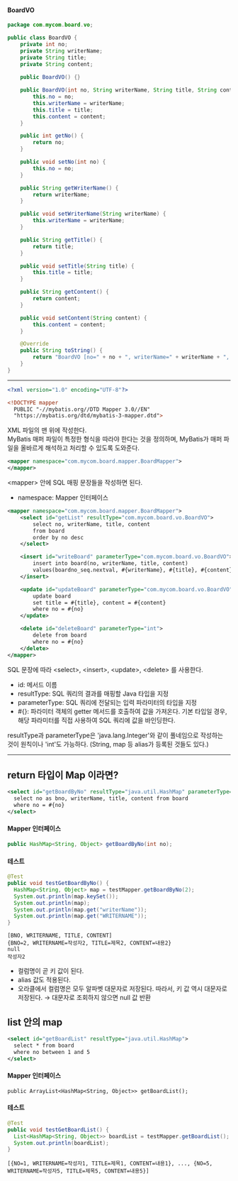 #### BoardVO
```java
package com.mycom.board.vo;

public class BoardVO {
	private int no;
	private String writerName;
	private String title;
	private String content;
	
	public BoardVO() {}

	public BoardVO(int no, String writerName, String title, String content) {
		this.no = no;
		this.writerName = writerName;
		this.title = title;
		this.content = content;
	}

	public int getNo() {
		return no;
	}

	public void setNo(int no) {
		this.no = no;
	}

	public String getWriterName() {
		return writerName;
	}

	public void setWriterName(String writerName) {
		this.writerName = writerName;
	}

	public String getTitle() {
		return title;
	}

	public void setTitle(String title) {
		this.title = title;
	}

	public String getContent() {
		return content;
	}

	public void setContent(String content) {
		this.content = content;
	}

	@Override
	public String toString() {
		return "BoardVO [no=" + no + ", writerName=" + writerName + ", title=" + title + ", content=" + content + "]";
	}	
}
```
***
```xml
<?xml version="1.0" encoding="UTF-8"?>

<!DOCTYPE mapper
  PUBLIC "-//mybatis.org//DTD Mapper 3.0//EN"
  "https://mybatis.org/dtd/mybatis-3-mapper.dtd">
```
XML 파일의 맨 위에 작성한다.   
MyBatis 매퍼 파일이 특정한 형식을 따라야 한다는 것을 정의하며, MyBatis가 매퍼 파일을 올바르게 해석하고 처리할 수 있도록 도와준다.

```xml
<mapper namespace="com.mycom.board.mapper.BoardMapper">
</mapper>
```
\<mapper> 안에 SQL 매핑 문장들을 작성하면 된다.
- namespace: Mapper 인터페이스

```xml
<mapper namespace="com.mycom.board.mapper.BoardMapper">
	<select id="getList" resultType="com.mycom.board.vo.BoardVO">
		select no, writerName, title, content 
		from board 
		order by no desc
	</select>

	<insert id="writeBoard" parameterType="com.mycom.board.vo.BoardVO">
		insert into board(no, writerName, title, content) 
		values(boardno_seq.nextval, #{writerName}, #{title}, #{content})		
	</insert>

	<update id="updateBoard" parameterType="com.mycom.board.vo.BoardVO">
		update board 
		set title = #{title}, content = #{content} 
		where no = #{no}
	</update>

 	<delete id="deleteBoard" parameterType="int">
 		delete from board 
 		where no = #{no}
 	</delete>
</mapper>
```
SQL 문장에 따라 \<select>, \<insert>, \<update>, \<delete> 를 사용한다.
- id: 메서드 이름
- resultType: SQL 쿼리의 결과를 매핑할 Java 타입을 지정
- parameterType: SQL 쿼리에 전달되는 입력 파라미터의 타입을 지정
- #{}: 파라미터 객체의 getter 메서드를 호출하여 값을 가져온다. 기본 타입일 경우, 해당 파라미터를 직접 사용하여 SQL 쿼리에 값을 바인딩한다.

resultType과 parameterType은 'java.lang.Integer'와 같이 풀네임으로 작성하는 것이 원칙이나 'int'도 가능하다. (String, map 등 alias가 등록된 것들도 있다.)
***
## return 타입이 Map 이라면?
```xml
<select id="getBoardByNo" resultType="java.util.HashMap" parameterType="int">
  select no as bno, writerName, title, content from board
  where no = #{no}
</select>
```
#### Mapper 인터페이스
```java
public HashMap<String, Object> getBoardByNo(int no);
```
#### 테스트
```java
@Test
public void testGetBoardByNo() {
  HashMap<String, Object> map = testMapper.getBoardByNo(2);
  System.out.println(map.keySet());
  System.out.println(map);
  System.out.println(map.get("writerName"));
  System.out.println(map.get("WRITERNAME"));
}
```
```
[BNO, WRITERNAME, TITLE, CONTENT]
{BNO=2, WRITERNAME=작성자2, TITLE=제목2, CONTENT=내용2}
null
작성자2
```
- 컬럼명이 곧 키 값이 된다.
- alias 값도 적용된다.
- 오라클에서 컬럼명은 모두 알파벳 대문자로 저장된다. 따라서, 키 값 역시 대문자로 저장된다. → 대문자로 조회하지 않으면 null 값 반환
## list 안의 map
```xml
<select id="getBoardList" resultType="java.util.HashMap">
  select * from board
  where no between 1 and 5
</select>
```
#### Mapper 인터페이스
```
public ArrayList<HashMap<String, Object>> getBoardList();
```
#### 테스트
```java
@Test
public void testGetBoardList() {
  List<HashMap<String, Object>> boardList = testMapper.getBoardList();
  System.out.println(boardList);
}
```
```
[{NO=1, WRITERNAME=작성자1, TITLE=제목1, CONTENT=내용1}, ..., {NO=5, WRITERNAME=작성자5, TITLE=제목5, CONTENT=내용5}]
```
